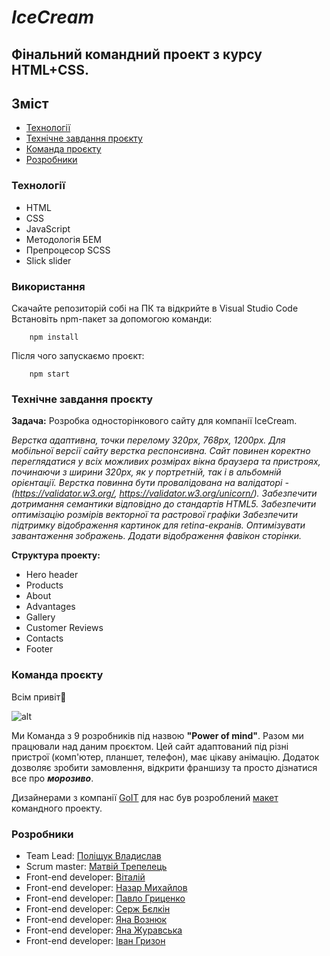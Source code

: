 # ***IceCream***

## Фінальний командний проект з курсу HTML+CSS.


## Зміст
- [Технології](#Технології)
- [Технічне завдання проєкту](#Технічне-завдання-проєкту)
- [Команда проєкту](#Команда-проєкту)
- [Розробники](#Розробники)

### Технології
- HTML
- CSS
- JavaScript
- Методологія БЕМ
- Препроцесор SCSS
- Slick slider

### Використання
Скачайте репозиторій собі на ПК та відкрийте в Visual Studio Code
Встановіть npm-пакет за допомогою команди:
~~~
    npm install
~~~
Після чого запускаємо проєкт:
~~~
    npm start
~~~

### Технічне завдання проєкту
**Задача:**
 Розробка односторінкового сайту для компанії IceCream.

*Верстка адаптивна, точки перелому 320px, 768px, 1200px. Для мобільної версії сайту верстка респонсивна. Сайт повинен коректно переглядатися у всіх можливих розмірах вікна браузера та пристроях, починаючи з ширини 320px, як у портретній, так і в альбомній орієнтації. Верстка повинна бути провалідована на валідаторі - (https://validator.w3.org/, https://validator.w3.org/unicorn/). Забезпечити дотримання семантики відповідно до стандартів HTML5. Забезпечити оптимізацію розмірів векторної та растрової графіки Забезпечити підтримку відображення картинок для retina-екранів. Оптимізувати завантаження зображень. Додати відображення фавікон сторінки.*

**Структура проекту:**
- Hero header
- Products
- About
- Advantages
- Gallery
- Customer Reviews
- Contacts
- Footer

### Команда проєкту
Всім привіт👋

![alt](https://cdn.discordapp.com/attachments/1005192631367762002/1006146548008226869/mind-search.jpg "Power of mind")

Ми Команда з 9 розробників під назвою **"Power of mind"**. Разом ми працювали над даним проєктом. Цей сайт адаптований під різні пристрої (комп'ютер, планшет, телефон), має цікаву анімацію. Додаток дозволяє зробити замовлення, відкрити франшизу та просто дізнатися все про ***морозиво***.

Дизайнерами з компанії [GoIT](https://m.goit.global/ua/new/) для нас був розроблений [макет](https://www.figma.com/file/M4fl8V7wQuB76TLCduZ92r/IceCream-En-(Copy)?t=NQbh2KoYTrDvVB4W-6) командного проекту.

### Розробники
- Team Lead: [Поліщук Владислав](https://github.com/vladpolischchuk)
- Scrum master: [Матвій Трепелець](MatveiTrepelets)
- Front-end developer: [Віталій](https://github.com/Vitalii-Volianyk)
- Front-end developer: [Назар Михайлов](https://github.com/nazoferon01)
- Front-end developer: [Павло Гриценко](https://github.com/Gpavlik)
- Front-end developer: [Серж Бєлкін](https://github.com/serge-belkin)
- Front-end developer: [Яна Вознюк](https://github.com/Yana16)
- Front-end developer: [Яна Журавська](https://github.com/YanikZhuravskaya)
- Front-end developer: [Іван Гризон](https://github.com/Grizon)

